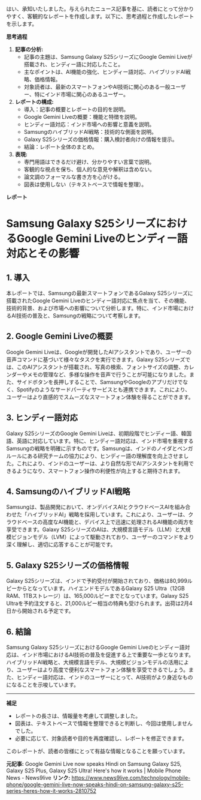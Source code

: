 はい、承知いたしました。与えられたニュース記事を基に、読者にとって分かりやすく、客観的なレポートを作成します。以下に、思考過程と作成したレポートを示します。

**思考過程**

1.  **記事の分析:**
    *   記事の主題は、Samsung Galaxy S25シリーズにGoogle Gemini Liveが搭載され、ヒンディー語に対応したこと。
    *   主なポイントは、AI機能の強化、ヒンディー語対応、ハイブリッドAI戦略、価格情報。
    *   対象読者は、最新のスマートフォンやAI技術に関心のある一般ユーザー、特にインド市場に関心のあるユーザー。
2.  **レポートの構成:**
    *   導入：記事の概要とレポートの目的を説明。
    *   Google Gemini Liveの概要：機能と特徴を説明。
    *   ヒンディー語対応：インド市場への影響と意義を説明。
    *   SamsungのハイブリッドAI戦略：技術的な側面を説明。
    *   Galaxy S25シリーズの価格情報：購入検討者向けの情報を提示。
    *   結論：レポート全体のまとめ。
3.  **表現:**
    *   専門用語はできるだけ避け、分かりやすい言葉で説明。
    *   客観的な視点を保ち、個人的な意見や解釈は含めない。
    *   論文調のフォーマルな書き方を心がける。
    *   図表は使用しない（テキストベースで情報を整理）。

**レポート**

# Samsung Galaxy S25シリーズにおけるGoogle Gemini Liveのヒンディー語対応とその影響

## 1. 導入

本レポートでは、Samsungの最新スマートフォンであるGalaxy S25シリーズに搭載されたGoogle Gemini Liveのヒンディー語対応に焦点を当て、その機能、技術的背景、および市場への影響について分析します。特に、インド市場におけるAI技術の普及と、Samsungの戦略について考察します。

## 2. Google Gemini Liveの概要

Google Gemini Liveは、Googleが開発したAIアシスタントであり、ユーザーの音声コマンドに基づいて様々なタスクを実行できます。Galaxy S25シリーズでは、このAIアシスタントが搭載され、写真の検索、フォントサイズの調整、カレンダーやメモの管理など、多様な操作を音声で行うことが可能になりました。また、サイドボタンを長押しすることで、SamsungやGoogleのアプリだけでなく、Spotifyのようなサードパーティサービスとも連携できます。これにより、ユーザーはより直感的でスムーズなスマートフォン体験を得ることができます。

## 3. ヒンディー語対応

Galaxy S25シリーズのGoogle Gemini Liveは、初期段階でヒンディー語、韓国語、英語に対応しています。特に、ヒンディー語対応は、インド市場を重視するSamsungの戦略を明確に示すものです。Samsungは、インドのノイダとベンガルールにある研究チームの協力により、ヒンディー語の理解度を向上させました。これにより、インドのユーザーは、より自然な形でAIアシスタントを利用できるようになり、スマートフォン操作の利便性が向上すると期待されます。

## 4. SamsungのハイブリッドAI戦略

Samsungは、製品開発において、オンデバイスAIとクラウドベースAIを組み合わせた「ハイブリッドAI」戦略を採用しています。これにより、ユーザーは、クラウドベースの高度なAI機能と、デバイス上で迅速に処理されるAI機能の両方を享受できます。Galaxy S25シリーズのAIは、大規模言語モデル（LLM）と大規模ビジョンモデル（LVM）によって駆動されており、ユーザーのコマンドをより深く理解し、適切に応答することが可能です。

## 5. Galaxy S25シリーズの価格情報

Galaxy S25シリーズは、インドで予約受付が開始されており、価格は80,999ルピーからとなっています。ハイエンドモデルであるGalaxy S25 Ultra（12GB RAM、1TBストレージ）は、165,000ルピーまでとなっています。Galaxy S25 Ultraを予約注文すると、21,000ルピー相当の特典も受けられます。出荷は2月4日から開始される予定です。

## 6. 結論

Samsung Galaxy S25シリーズにおけるGoogle Gemini Liveのヒンディー語対応は、インド市場におけるAI技術の普及を促進する上で重要な一歩となります。ハイブリッドAI戦略と、大規模言語モデル、大規模ビジョンモデルの活用により、ユーザーはより高度で便利なスマートフォン体験を享受できるでしょう。また、ヒンディー語対応は、インドのユーザーにとって、AI技術がより身近なものになることを示唆しています。

---

**補足**

*   レポートの長さは、情報量を考慮して調整しました。
*   図表は、テキストベースで情報を整理できると判断し、今回は使用しませんでした。
*   必要に応じて、対象読者や目的を再度確認し、レポートを修正できます。

このレポートが、読者の皆様にとって有益な情報となることを願っています。


**元記事:** Google Gemini Live now speaks Hindi on Samsung Galaxy S25, Galaxy S25 Plus, Galaxy S25 Ultra! Here's how it works | Mobile Phone News - News9live
**リンク:** https://www.news9live.com/technology/mobile-phone/google-gemini-live-now-speaks-hindi-on-samsung-galaxy-s25-series-heres-how-it-works-2810752